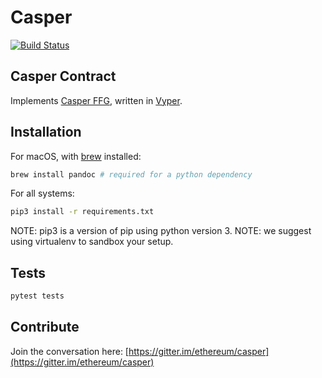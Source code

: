 # Casper

[![Build Status](https://travis-ci.org/ethereum/casper.svg?branch=master)](https://travis-ci.org/ethereum/casper)

## Casper Contract
Implements [Casper FFG](https://arxiv.org/abs/1710.09437), written in [Vyper](https://github.com/ethereum/vyper).

## Installation

For macOS, with [brew](https://brew.sh/) installed:

```bash
brew install pandoc # required for a python dependency
```

For all systems:

```bash
pip3 install -r requirements.txt
```

NOTE: pip3 is a version of pip using python version 3.
NOTE: we suggest using virtualenv to sandbox your setup.

## Tests

```bash
pytest tests
```

## Contribute

Join the conversation here: [https://gitter.im/ethereum/casper](https://gitter.im/ethereum/casper)
